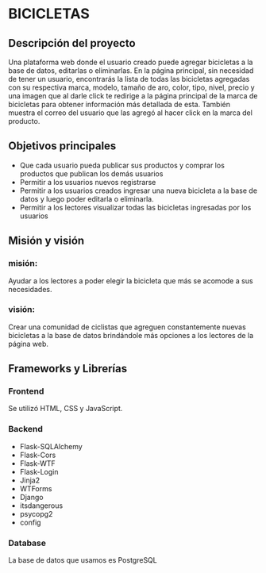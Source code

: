 # BICICLETAS
<h2>Descripción del proyecto</h2>
<p>Una plataforma web donde el usuario creado puede agregar bicicletas a la base de datos, editarlas o eliminarlas. En la página principal, sin necesidad de tener un usuario, encontrarás la lista de todas las bicicletas agregadas con su respectiva marca, modelo, tamaño de aro, color, tipo, nivel, precio y una imagen que al darle click te redirige a la página principal de la marca de bicicletas para obtener información más detallada de esta. También muestra el correo del usuario que las agregó al hacer click en la marca del producto.<p>

<h2>Objetivos principales</h2>
<p><ul>
	<li>Que cada usuario pueda publicar sus productos y comprar los productos que publican los demás usuarios</li>
	<li>Permitir a los usuarios nuevos registrarse</li>
	<li>Permitir a los usuarios creados ingresar una nueva bicicleta a la base de datos y luego poder editarla o eliminarla.</li>
	<li>Permitir a los lectores visualizar todas las bicicletas ingresadas por los usuarios</li>
	</ul></p>
<h2>Misión y visión</h2>
<h3>misión:</h3><p> Ayudar a los lectores a poder elegir la bicicleta que más se acomode a sus necesidades.</p>

<h3>visión:</h3><p> Crear una comunidad de ciclistas que agreguen constantemente nuevas bicicletas a la base de datos brindándole más opciones a los lectores de la página web.</p>

<h2>Frameworks y Librerías</h2>
<h3>Frontend</h3>
	<p>Se utilizó HTML, CSS y JavaScript.</p>
<h3>Backend</h3>
<ul>
	<li>Flask-SQLAlchemy
	<li>Flask-Cors</li>
	<li>Flask-WTF</li>
	<li>Flask-Login</li>
	<li>Jinja2</li>
	<li>WTForms</li>
	<li>Django</li>
	<li>itsdangerous</li>
	<li>psycopg2</li> 
	<li>config</li>
</ul> 
<h3>Database</h3>
La base de datos que usamos es PostgreSQL
